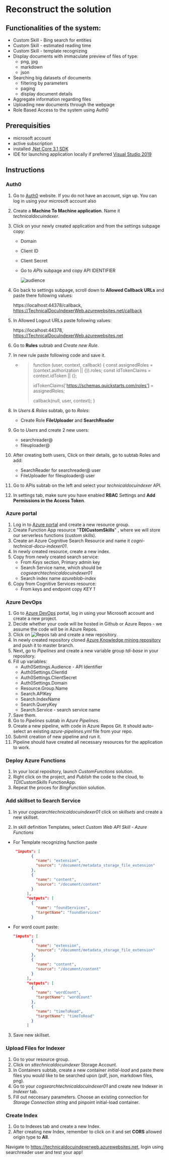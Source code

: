 # Reconstruct the solution



## Functionalities of the system:

- Custom Skill - Bing search for entities
- Custom Skill - estimated reading time
- Custom Skill - template recognizing
- Display documents with immaculate preview of files of type:
  - png, jpg
  - markdown
  - json
- Searching big datasets of documents
  - filtering by parameters
  - paging
  - display document details
- Aggregate information regarding files
- Uploading new documents through the webpage
- Role Based Access to the system using Auth0

## Prerequisities

- microsoft account
- active subscription
- installed [.Net Core 3.1 SDK](https://dotnet.microsoft.com/download/dotnet-core/3.1)
- IDE for launching application locally if preferred [Visual Studio 2019](https://visualstudio.microsoft.com/pl/vs/)

## Instructions

### Auth0

1. Go to [Auth0](https://auth0.com/) website. If you do not have an account, sign up. You can log in using your microsoft account also

2. Create a **Machine To Machine application**. Name it *technicaldocuindexer*.

3. Click on your newly created application and from the settings subpage copy:

   - Domain

   - Client ID

   - Client Secret

   - Go to *APIs* subpage and copy API IDENTIFIER

     ![audience](https://github.com/michalchecinski/AI-on-Microsoft-Azure-knowledge-mining/blob/master/images/audience.PNG?raw=true)

4. Go back to settings subpage, scroll down to **Allowed Callback URLs** and paste there following values:

   https://localhost:44378/callback, https://TechnicalDocuIndexerWeb.azurewebsites.net/callback

5. In Allowed Logout URLs paste following values:

   https://localhost:44378, https://TechnicalDocuIndexerWeb.azurewebsites.net

6. Go to **Rules** subtab and *Create new Rule*.

7. In new rule paste following code and save it.

   - >  function (user, context, callback) {
     >   const assignedRoles = (context.authorization || {}).roles;
     >   const idTokenClaims = context.idToken || {};
     >
     >   idTokenClaims['https://schemas.quickstarts.com/roles'] = assignedRoles;
     >
     >   callback(null, user, context);
     > }

8. In *Users & Roles* subtab, go to *Roles*:

   - Create Role **FileUploader** and **SearchReader**

9. Go to *Users* and create 2 new users:

   - searchreader@<yourchoiceofdomain>
   - fileuploader@<yourchoiceofdomain>

10. After creating both users, Click on their details, go to subtab Roles and add:

    - SearchReader for searchreader@ user
    - FileUploader for fileuploader@ user

11. Go to APIs subtab on the left and select your *technicaldocuindexer* API.

12. In settings tab, make sure you have enabled **RBAC** Settings and **Add Permissions in the Access Token**.

### Azure portal 

1. Log in to [Azure portal](https://portal.azure.com/#home) and create a new resource group.
2. Create Function App resource "**TDICustomSkills**" , where we will store our serverless functions (custom skills).
3. Create an Azure Cognitive Search Resource and name it *cogni-technical-docu-indexer01*.
4. In newly created resource, create a new index.
5. Copy from newly created search service:
   - From *Keys* section, Primary admin key
   - Search Service name, which should be *cogsearchtechnicaldocuindexer01*
   - Search index name *azureblob-index*
6. Copy from Cognitive Services resource:
   - From keys and endpoint copy *KEY 1*

### Azure DevOps 

1. Go to [Azure DevOps](https://dev.azure.com/) portal, log in using your Microsoft account and create a new project.
2. Decide whether your code will be hosted in Github or Azure Repos - we assume the code will be in Azure Repos.
3. Click on ![Repos](https://github.com/michalchecinski/AI-on-Microsoft-Azure-knowledge-mining/blob/master/images/Repos.PNG?raw=true) tab and create a new repository.
4. In newly created repository cloned [Azure Knowledge mining repository](https://github.com/michalchecinski/AI-on-Microsoft-Azure-knowledge-mining) and push it to master branch.
5. Next, go to *Pipelines* and create a new variable group *tdi-base* in your repository.
6. Fill up variables:
   - Auth0Settings.Audience - API Identifier
   - Auth0Settings.ClientId
   - Auth0Settings.ClientSecret
   - Auth0Settings.Domain
   - Resource.Group.Name
   - Search.APIKey
   - Search.IndexName
   - Search.QueryKey
   - Search.Service - search service name
7. Save them.
8. Go to *Pipelines* subtab in *Azure Pipelines*.
9. Create a new pipeline, with code in Azure Repos Git. It should auto-select an existing *azure-pipelines.yml* file from your repo.
10. Submit creation of new pipeline and run it.
11. Pipeline should have created all necessary resources for the application to work.

### Deploy Azure Functions

1. In your local repository, launch *CustomFunctions* solution.
2. Right click on the project, and *Publish* the code to the cloud, to *TDICustomSkills* FunctionApp.
3. Repeat the proces for *BingFunction* solution.

### Add skillset to Search Service

1. In your *cogsearchtechnicaldocuindexer01* click on *skillsets* and create a new skillset.

2.  In skill definition Templates, select *Custom Web API Skill - Azure Functions*

   - For Template recognizing function paste 

     ```json
      "inputs": [
             {
               "name": "extension",
               "source": "/document/metadata_storage_file_extension"
             },
             {
               "name": "content",
               "source": "/document/content"
             }
           ],
           "outputs": [
             {
               "name": "foundServices",
               "targetName": "foundServices"
             }
     ```

   - For word count paste:

     ```json
     "inputs": [
             {
               "name": "extension",
               "source": "/document/metadata_storage_file_extension"
             },
             {
               "name": "content",
               "source": "/document/content"
             }
           ],
           "outputs": [
             {
               "name": "wordCount",
               "targetName": "wordCount"
             },
             {
               "name": "timeToRead",
               "targetName": "timeToRead"
             }
           ]
     ```

3. Save new skillset.

### Upload Files for Indexer

1. Go to your resource group.
2. Click on *sttechnicaldocuindexer* Storage Account.
3. In Containers subtab, create a new container *initial-load* and paste there files you would like to be searched upon (pdf, json, markdown files, png).
4. Go to your *cogsearchtechnicaldocuindexer01* and create new Indexer in *Indexer* tab.
5. Fill out neccesary parameters. Choose an existing connection for *Storage Connection string* and pinpoint initial-load container.

### Create Index

1. Go to Indexes tab and create a new Index.
2. After creating new Index, remember to click on it and set **CORS** allowed origin type to **All**.

Navigate to https://technicaldocuindexerweb.azurewebsites.net, login using searchreader user and test your app!




